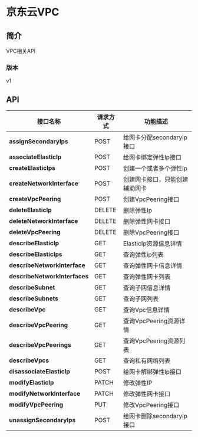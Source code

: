 # 京东云VPC


## 简介
VPC相关API


### 版本
v1


## API
|接口名称|请求方式|功能描述|
|---|---|---|
|**assignSecondaryIps**|POST|给网卡分配secondaryIp接口|
|**associateElasticIp**|POST|给网卡绑定弹性Ip接口|
|**createElasticIps**|POST|创建一个或者多个弹性Ip|
|**createNetworkInterface**|POST|创建网卡接口，只能创建辅助网卡|
|**createVpcPeering**|POST|创建VpcPeering接口|
|**deleteElasticIp**|DELETE|删除弹性Ip|
|**deleteNetworkInterface**|DELETE|删除弹性网卡接口|
|**deleteVpcPeering**|DELETE|删除VpcPeering接口|
|**describeElasticIp**|GET|ElasticIp资源信息详情|
|**describeElasticIps**|GET|查询弹性ip列表|
|**describeNetworkInterface**|GET|查询弹性网卡信息详情|
|**describeNetworkInterfaces**|GET|查询弹性网卡列表|
|**describeSubnet**|GET|查询子网信息详情|
|**describeSubnets**|GET|查询子网列表|
|**describeVpc**|GET|查询Vpc信息详情|
|**describeVpcPeering**|GET|查询VpcPeering资源详情|
|**describeVpcPeerings**|GET|查询VpcPeering资源列表|
|**describeVpcs**|GET|查询私有网络列表|
|**disassociateElasticIp**|POST|给网卡解绑弹性Ip接口|
|**modifyElasticIp**|PATCH|修改弹性IP|
|**modifyNetworkInterface**|PATCH|修改弹性网卡接口|
|**modifyVpcPeering**|PUT|修改VpcPeering接口|
|**unassignSecondaryIps**|POST|给网卡删除secondaryIp接口|
